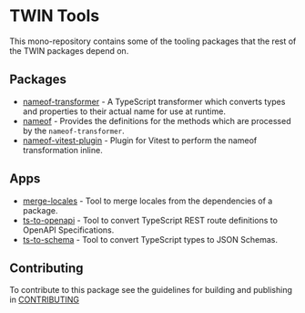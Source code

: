 # TWIN Tools

This mono-repository contains some of the tooling packages that the rest of the TWIN packages depend on.

## Packages

- [nameof-transformer](packages/nameof-transformer/README.md) - A TypeScript transformer which converts types and properties to their actual name for use at runtime.
- [nameof](packages/nameof/README.md) - Provides the definitions for the methods which are processed by the `nameof-transformer`.
- [nameof-vitest-plugin](packages/nameof-vitest-plugin/README.md) - Plugin for Vitest to perform the nameof transformation inline.

## Apps

- [merge-locales](packages/merge-locales/README.md) - Tool to merge locales from the dependencies of a package.
- [ts-to-openapi](packages/ts-to-openapi/README.md) - Tool to convert TypeScript REST route definitions to OpenAPI Specifications.
- [ts-to-schema](packages/ts-to-schema/README.md) - Tool to convert TypeScript types to JSON Schemas.

## Contributing

To contribute to this package see the guidelines for building and publishing in [CONTRIBUTING](./CONTRIBUTING.md)
